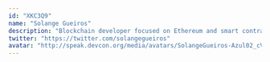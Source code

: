 ```yaml
---
id: "XKC3Q9"
name: "Solange Gueiros"
description: "Blockchain developer focused on Ethereum and smart contracts. MSc in digital currencies. She has been working with technology for over 20 years. Speaker in world conferences since 2018, also she won awards at Ethereum hackathons. She was listed in Cointelegraph Brazil top 50."
twitter: "https://twitter.com/solangegueiros"
avatar: "http://speak.devcon.org/media/avatars/SolangeGueiros-Azul02_cVZbuAz.jpg"
---
```


